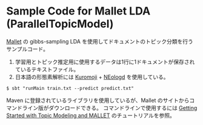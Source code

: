 # Sample Code for Mallet LDA (ParallelTopicModel)

[Mallet](http://mallet.cs.umass.edu/) の gibbs-sampling LDA を使用してドキュメントのトピック分類を行うサンプルコード。

1. 学習用とトピック推定用に使用するデータは1行に1ドキュメントが保存されているテキストファイル。
2. 日本語の形態素解析には [Kuromoji](https://www.atilika.com/ja/products/kuromoji.html) + [NEologd](https://github.com/neologd/mecab-ipadic-neologd) を使用している。

```
$ sbt "runMain train.txt --predict predict.txt"
```

Maven に登録されているライブラリを使用しているが、Mallet のサイトからコマンドライン版がダウンロードできる。
コマンドラインで使用するには [Getting Started with Topic Modeling and MALLET](https://programminghistorian.org/lessons/topic-modeling-and-mallet) のチュートリアルを参照。
